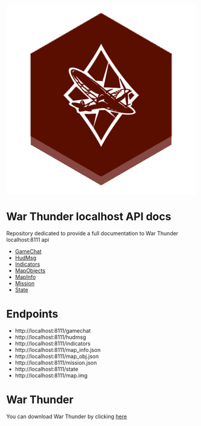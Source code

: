 ![](localhost.png)
# War Thunder localhost API docs
Repository dedicated to provide a full documentation to War Thunder localhost:8111 api

- [GameChat](Gamechat/GameChat.md)
- [HudMsg](Hudmsg/Hudmsg.md)
- [Indicators](Indicators/Indicators.md)
- [MapObjects](MapObjects/MapObjects.md)
- [MapInfo](Mapinfo/MapInfo.md)
- [Mission](Mission/Mission.md)
- [State](State/State.md)

# Endpoints
- http://localhost:8111/gamechat
- http://localhost:8111/hudmsg
- http://localhost:8111/indicators
- http://localhost:8111/map_info.json
- http://localhost:8111/map_obj.json
- http://localhost:8111/mission.json
- http://localhost:8111/state
- http://localhost:8111/map.img

# War Thunder
You can download War Thunder by clicking [here](https://warthunder.com/en/game/)
